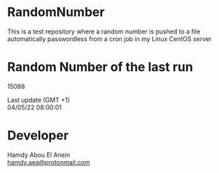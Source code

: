 # RandomNumber    
This is a test repository where a random number is pushed to a file automatically passwordless from a cron job in my Linux CentOS server    
# Random Number of the last run   
15088
      
Last update (GMT +1)    
04/05/22 08:00:01
# Developer    
Hamdy Abou El Anein   
hamdy.aea@protonmail.com
